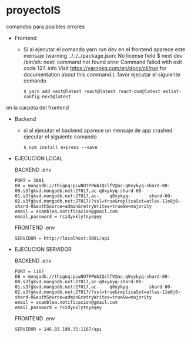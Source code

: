 # proyectoIS

comandos para posibles errores

* Frontend

  - Si al ejecutar el comando yarn run dev en el frontend aparece este mensaje (warning ../../../package.json: No license field
$ next dev
/bin/sh: next: command not found
error Command failed with exit code 127.
info Visit https://yarnpkg.com/en/docs/cli/run for documentation about this command.), favor ejecutar el siguiente comando 

        $ yarn add next@latest react@latest react-dom@latest eslint-config-next@latest 

en la carpeta del frontend


* Backend 

  - si al ejecutar el backend aparece un mensaje de app crashed ejecutar el siguiente comando 
      
        $ npm install express --save


* EJECUCION LOCAL

  BACKEND .env
      
      PORT = 3001
      DB = mongodb://thignq:pLwNOTPPWAIQclfV@ac-q0xykyq-shard-00-00.s3fgkvd.mongodb.net:27017,ac-q0xykyq-shard-00-01.s3fgkvd.mongodb.net:27017,ac-    q0xykyq-       shard-00-02.s3fgkvd.mongodb.net:27017/?ssl=true&replicaSet=atlas-11e8j0-shard-0&authSource=admin&retryWrites=true&w=majority
      email = asamblea.notificacion@gmail.com
      email_password = rczdyxklytnyeqey
      
  FRONTEND .env
  
      SERVIDOR = http://localhost:3001/api
      
* EJECUCION SERVIDOR

  BACKEND .env
      
      PORT = 1167
      DB = mongodb://thignq:pLwNOTPPWAIQclfV@ac-q0xykyq-shard-00-00.s3fgkvd.mongodb.net:27017,ac-q0xykyq-shard-00-01.s3fgkvd.mongodb.net:27017,ac-    q0xykyq-       shard-00-02.s3fgkvd.mongodb.net:27017/?ssl=true&replicaSet=atlas-11e8j0-shard-0&authSource=admin&retryWrites=true&w=majority
      email = asamblea.notificacion@gmail.com
      email_password = rczdyxklytnyeqey
      
  FRONTEND .env
  
      SERVIDOR = 146.83.198.35:1167/api
